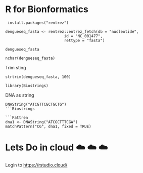# R for Bionformatics 


```install packages
 install.packages("rentrez")
```

```import sequence
dengueseq_fasta <- rentrez::entrez_fetch(db = "nucleotide", 
                          id = "NC_001477", 
                          rettype = "fasta")
```
```fasta                          
dengueseq_fasta
```
```count char 
nchar(dengueseq_fasta)
```
Trim sting 

```Trim sting 
strtrim(dengueseq_fasta, 100)
```

```Biostrings 
library(Biostrings)
```
DNA as string
```DNA
DNAString("ATCGTTCGCTGCTG")
```Biostrings 

```Pattren 
dna1 <- DNAString("ATCGCTTTCGA")
matchPattern("CG", dna1, fixed = TRUE)
```


# Lets Do in cloud  :cloud: :cloud: :cloud:

Login to 
https://rstudio.cloud/

